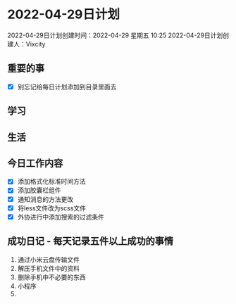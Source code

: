 # 2022-04-29日计划

2022-04-29日计划创建时间：2022-04-29 星期五  10:25
2022-04-29日计划创建人：Vixcity

## 重要的事
- [x] 别忘记给每日计划添加到目录里面去

## 学习

## 生活

## 今日工作内容
- [x] 添加格式化标准时间方法
- [x] 添加胶囊栏组件
- [x] 通知消息的方法更改
- [x] 将less文件改为scss文件
- [x] 外协进行中添加搜索的过滤条件

## 成功日记 - 每天记录五件以上成功的事情
1. 通过小米云盘传输文件
2. 解压手机文件中的资料
3. 删除手机中不必要的东西
4. 小程序
5. 